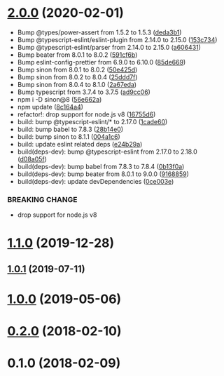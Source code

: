 # [2.0.0](https://github.com/bouzuya/beater-helpers/compare/v1.1.0...v2.0.0) (2020-02-01)

* Bump @types/power-assert from 1.5.2 to 1.5.3 ([deda3b1](https://github.com/bouzuya/beater-helpers/commit/deda3b1))
* Bump @typescript-eslint/eslint-plugin from 2.14.0 to 2.15.0 ([153c734](https://github.com/bouzuya/beater-helpers/commit/153c734))
* Bump @typescript-eslint/parser from 2.14.0 to 2.15.0 ([a606431](https://github.com/bouzuya/beater-helpers/commit/a606431))
* Bump beater from 8.0.1 to 8.0.2 ([591cf6b](https://github.com/bouzuya/beater-helpers/commit/591cf6b))
* Bump eslint-config-prettier from 6.9.0 to 6.10.0 ([85de669](https://github.com/bouzuya/beater-helpers/commit/85de669))
* Bump sinon from 8.0.1 to 8.0.2 ([50e425d](https://github.com/bouzuya/beater-helpers/commit/50e425d))
* Bump sinon from 8.0.2 to 8.0.4 ([25ddd7f](https://github.com/bouzuya/beater-helpers/commit/25ddd7f))
* Bump sinon from 8.0.4 to 8.1.0 ([2a67eda](https://github.com/bouzuya/beater-helpers/commit/2a67eda))
* Bump typescript from 3.7.4 to 3.7.5 ([ad9cc06](https://github.com/bouzuya/beater-helpers/commit/ad9cc06))
* npm i -D sinon@8 ([56e662a](https://github.com/bouzuya/beater-helpers/commit/56e662a))
* npm update ([8c164a4](https://github.com/bouzuya/beater-helpers/commit/8c164a4))
* refactor!: drop support for node.js v8 ([16755d6](https://github.com/bouzuya/beater-helpers/commit/16755d6))
* build: bump @typescript-eslint/* to 2.17.0 ([1cade60](https://github.com/bouzuya/beater-helpers/commit/1cade60))
* build: bump babel to 7.8.3 ([28b14e0](https://github.com/bouzuya/beater-helpers/commit/28b14e0))
* build: bump sinon to 8.1.1 ([004a1c6](https://github.com/bouzuya/beater-helpers/commit/004a1c6))
* build: update eslint related deps ([e24b29a](https://github.com/bouzuya/beater-helpers/commit/e24b29a))
* build(deps-dev): bump @typescript-eslint from 2.17.0 to 2.18.0 ([d08a05f](https://github.com/bouzuya/beater-helpers/commit/d08a05f))
* build(deps-dev): bump babel from 7.8.3 to 7.8.4 ([0b13f0a](https://github.com/bouzuya/beater-helpers/commit/0b13f0a))
* build(deps-dev): bump beater from 8.0.1 to 9.0.0 ([9168859](https://github.com/bouzuya/beater-helpers/commit/9168859))
* build(deps-dev): update devDependencies ([0ce003e](https://github.com/bouzuya/beater-helpers/commit/0ce003e))


### BREAKING CHANGE

* drop support for node.js v8



# [1.1.0](https://github.com/bouzuya/beater-helpers/compare/v1.0.1...v1.1.0) (2019-12-28)



## [1.0.1](https://github.com/bouzuya/beater-helpers/compare/v1.0.0...v1.0.1) (2019-07-11)



# [1.0.0](https://github.com/bouzuya/beater-helpers/compare/0.2.0...v1.0.0) (2019-05-06)



# [0.2.0](https://github.com/bouzuya/beater-helpers/compare/0.1.0...0.2.0) (2018-02-10)



# 0.1.0 (2018-02-09)



